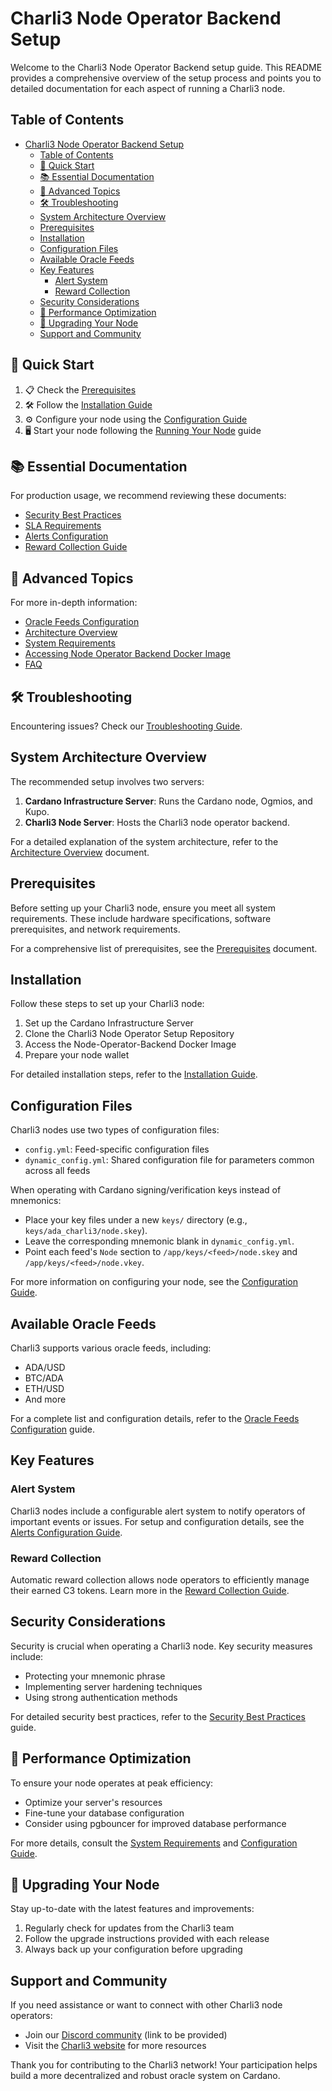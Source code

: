 # Charli3 Node Operator Backend Setup

Welcome to the Charli3 Node Operator Backend setup guide. This README provides a comprehensive overview of the setup process and points you to detailed documentation for each aspect of running a Charli3 node.

## Table of Contents

- [Charli3 Node Operator Backend Setup](#charli3-node-operator-backend-setup)
  - [Table of Contents](#table-of-contents)
  - [🚀 Quick Start](#-quick-start)
  - [📚 Essential Documentation](#-essential-documentation)
  - [🔬 Advanced Topics](#-advanced-topics)
  - [🛠 Troubleshooting](#-troubleshooting)
  - [System Architecture Overview](#system-architecture-overview)
  - [Prerequisites](#prerequisites)
  - [Installation](#installation)
  - [Configuration Files](#configuration-files)
  - [Available Oracle Feeds](#available-oracle-feeds)
  - [Key Features](#key-features)
    - [Alert System](#alert-system)
    - [Reward Collection](#reward-collection)
  - [Security Considerations](#security-considerations)
  - [🚀 Performance Optimization](#-performance-optimization)
  - [🔄 Upgrading Your Node](#-upgrading-your-node)
  - [Support and Community](#support-and-community)

## 🚀 Quick Start

1. 📋 Check the [Prerequisites](docs/Prerequisites.md)
2. 🛠 Follow the [Installation Guide](docs/installation-guide.md)
3. ⚙️ Configure your node using the [Configuration Guide](docs/configuration.md)
4. 🖥️ Start your node following the [Running Your Node](docs/running-your-node.md) guide

## 📚 Essential Documentation

For production usage, we recommend reviewing these documents:

- [Security Best Practices](docs/security-best-practices.md)
- [SLA Requirements](docs/sla-requirements.md)
- [Alerts Configuration](docs/alerts-configuration.md)
- [Reward Collection Guide](docs/reward-collection.md)

## 🔬 Advanced Topics

For more in-depth information:

- [Oracle Feeds Configuration](docs/oracle-feeds-configuration.md)
- [Architecture Overview](docs/architecture-overview.md)
- [System Requirements](docs/system-requirements.md)
- [Accessing Node Operator Backend Docker Image](docs/accessing-docker-image.md)
- [FAQ](docs/charli3_node_operator_faq.md)

## 🛠 Troubleshooting

Encountering issues? Check our [Troubleshooting Guide](docs/troubleshooting.md).

## System Architecture Overview

The recommended setup involves two servers:
1. **Cardano Infrastructure Server**: Runs the Cardano node, Ogmios, and Kupo.
2. **Charli3 Node Server**: Hosts the Charli3 node operator backend.

For a detailed explanation of the system architecture, refer to the [Architecture Overview](docs/architecture-overview.md) document.

## Prerequisites

Before setting up your Charli3 node, ensure you meet all system requirements. These include hardware specifications, software prerequisites, and network requirements.

For a comprehensive list of prerequisites, see the [Prerequisites](docs/Prerequisites.md) document.

## Installation

Follow these steps to set up your Charli3 node:

1. Set up the Cardano Infrastructure Server
2. Clone the Charli3 Node Operator Setup Repository
3. Access the Node-Operator-Backend Docker Image
4. Prepare your node wallet

For detailed installation steps, refer to the [Installation Guide](docs/installation-guide.md).

## Configuration Files

Charli3 nodes use two types of configuration files:
- `config.yml`: Feed-specific configuration files
- `dynamic_config.yml`: Shared configuration file for parameters common across all feeds

When operating with Cardano signing/verification keys instead of mnemonics:
- Place your key files under a new `keys/` directory (e.g., `keys/ada_charli3/node.skey`).
- Leave the corresponding mnemonic blank in `dynamic_config.yml`.
- Point each feed's `Node` section to `/app/keys/<feed>/node.skey` and `/app/keys/<feed>/node.vkey`.

For more information on configuring your node, see the [Configuration Guide](docs/configuration.md).

## Available Oracle Feeds

Charli3 supports various oracle feeds, including:
- ADA/USD
- BTC/ADA
- ETH/USD
- And more

For a complete list and configuration details, refer to the [Oracle Feeds Configuration](docs/oracle-feeds-configuration.md) guide.

## Key Features

### Alert System
Charli3 nodes include a configurable alert system to notify operators of important events or issues. For setup and configuration details, see the [Alerts Configuration Guide](docs/alerts-configuration.md).

### Reward Collection
Automatic reward collection allows node operators to efficiently manage their earned C3 tokens. Learn more in the [Reward Collection Guide](docs/reward-collection.md).


## Security Considerations

Security is crucial when operating a Charli3 node. Key security measures include:

- Protecting your mnemonic phrase
- Implementing server hardening techniques
- Using strong authentication methods

For detailed security best practices, refer to the [Security Best Practices](docs/security-best-practices.md) guide.

## 🚀 Performance Optimization

To ensure your node operates at peak efficiency:

- Optimize your server's resources
- Fine-tune your database configuration
- Consider using pgbouncer for improved database performance

For more details, consult the [System Requirements](docs/system-requirements.md) and [Configuration Guide](docs/configuration.md).

## 🔄 Upgrading Your Node

Stay up-to-date with the latest features and improvements:

1. Regularly check for updates from the Charli3 team
2. Follow the upgrade instructions provided with each release
3. Always back up your configuration before upgrading

## Support and Community

If you need assistance or want to connect with other Charli3 node operators:

- Join our [Discord community](#) (link to be provided)
- Visit the [Charli3 website](https://charli3.io) for more resources

Thank you for contributing to the Charli3 network! Your participation helps build a more decentralized and robust oracle system on Cardano.
